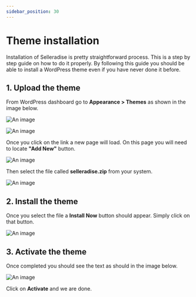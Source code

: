 ```yaml
---
sidebar_position: 30
---
```


# Theme installation

Installation of Selleradise is pretty straightforward process. This is a step by step guide on how to do it properly. By following this guide you should be able to install a WordPress theme even if you have never done it before.

## 1. Upload the theme

From WordPress dashboard go to **Appearance > Themes** as shown in the image below.

![An image](/img/getting-started/theme-installation/appearance-tab.png)

![An image](/img/getting-started/theme-installation/appearance-tab-open.png)

Once you click on the link a new page will load. On this page you will need to locate **"Add New"** button.

![An image](/img/getting-started/theme-installation/appearance-themes-new.png)

Then select the file called **selleradise.zip** from your system.

![An image](/img/getting-started/theme-installation/appearance-themes-choose.png)

## 2. Install the theme

Once you select the file a **Install Now** button should appear. Simply click on that button.

![An image](/img/getting-started/theme-installation/appearance-themes-install.png)

## 3. Activate the theme

Once completed you should see the text as should in the image below.

![An image](/img/getting-started/theme-installation/appearance-themes-complete.png)

Click on **Activate** and we are done.
